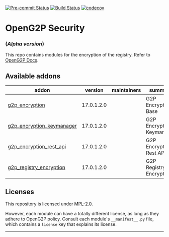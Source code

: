 
<!-- /!\ Non OCA Context : Set here the badge of your runbot / runboat instance. -->
[![Pre-commit Status](https://github.com/OpenG2P/openg2p-security/actions/workflows/pre-commit.yml/badge.svg?branch=17.0-develop)](https://github.com/OpenG2P/openg2p-security/actions/workflows/pre-commit.yml?query=branch%3A17.0-develop)
[![Build Status](https://github.com/OpenG2P/openg2p-security/actions/workflows/test.yml/badge.svg?branch=17.0-develop)](https://github.com/OpenG2P/openg2p-security/actions/workflows/test.yml?query=branch%3A17.0-develop)
[![codecov](https://codecov.io/gh/OpenG2P/openg2p-security/branch/17.0-develop/graph/badge.svg)](https://codecov.io/gh/OpenG2P/openg2p-security)
<!-- /!\ Non OCA Context : Set here the badge of your translation instance. -->

<!-- /!\ do not modify above this line -->

# OpenG2P Security
### (_Alpha version_) ###

This repo contains modules for the encryption of the registry. Refer to [OpenG2P Docs](https://docs.openg2p.org/).

<!-- /!\ do not modify below this line -->

<!-- prettier-ignore-start -->

[//]: # (addons)

Available addons
----------------
addon | version | maintainers | summary
--- | --- | --- | ---
[g2p_encryption](g2p_encryption/) | 17.0.1.2.0 |  | G2P Encryption: Base
[g2p_encryption_keymanager](g2p_encryption_keymanager/) | 17.0.1.2.0 |  | G2P Encryption: Keymanager
[g2p_encryption_rest_api](g2p_encryption_rest_api/) | 17.0.1.2.0 |  | G2P Encryption: Rest API
[g2p_registry_encryption](g2p_registry_encryption/) | 17.0.1.2.0 |  | G2P Registry: Encryption

[//]: # (end addons)

<!-- prettier-ignore-end -->

## Licenses

This repository is licensed under [MPL-2.0](LICENSE).

However, each module can have a totally different license, as long as they adhere to OpenG2P
policy. Consult each module's `__manifest__.py` file, which contains a `license` key
that explains its license.

----
<!-- /!\ Non OCA Context : Set here the full description of your organization. -->
